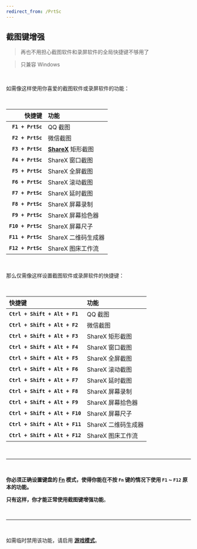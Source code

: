 ```yaml
---
redirect_from: /PrtSc
---
```


## 截图键增强

> 再也不用担心截图软件和录屏软件的全局快捷键不够用了

> 只兼容 Windows

<br>

如需像这样使用你喜爱的截图软件或录屏软件的功能：

<br>

|            快捷键 | 功能                                         |
| ----------------: | :------------------------------------------- |
|  **`F1 + PrtSc`** | QQ 截图                                      |
|  **`F2 + PrtSc`** | 微信截图                                     |
|  **`F3 + PrtSc`** | [**ShareX**](https://getsharex.com) 矩形截图 |
|  **`F4 + PrtSc`** | ShareX 窗口截图                              |
|  **`F5 + PrtSc`** | ShareX 全屏截图                              |
|  **`F6 + PrtSc`** | ShareX 滚动截图                              |
|  **`F7 + PrtSc`** | ShareX 延时截图                              |
|  **`F8 + PrtSc`** | ShareX 屏幕录制                              |
|  **`F9 + PrtSc`** | ShareX 屏幕拾色器                            |
| **`F10 + PrtSc`** | ShareX 屏幕尺子                              |
| **`F11 + PrtSc`** | ShareX 二维码生成器                          |
| **`F12 + PrtSc`** | ShareX 图床工作流                            |

<br>

那么仅需像这样设置截图软件或录屏软件的快捷键：

<br>

| 快捷键                         | 功能                |
| :----------------------------- | :------------------ |
| **`Ctrl + Shift + Alt + F1`**  | QQ 截图             |
| **`Ctrl + Shift + Alt + F2`**  | 微信截图            |
| **`Ctrl + Shift + Alt + F3`**  | ShareX 矩形截图     |
| **`Ctrl + Shift + Alt + F4`**  | ShareX 窗口截图     |
| **`Ctrl + Shift + Alt + F5`**  | ShareX 全屏截图     |
| **`Ctrl + Shift + Alt + F6`**  | ShareX 滚动截图     |
| **`Ctrl + Shift + Alt + F7`**  | ShareX 延时截图     |
| **`Ctrl + Shift + Alt + F8`**  | ShareX 屏幕录制     |
| **`Ctrl + Shift + Alt + F9`**  | ShareX 屏幕拾色器   |
| **`Ctrl + Shift + Alt + F10`** | ShareX 屏幕尺子     |
| **`Ctrl + Shift + Alt + F11`** | ShareX 二维码生成器 |
| **`Ctrl + Shift + Alt + F12`** | ShareX 图床工作流   |

<br>

---

<br>

**你必须正确设置键盘的 [Fn](https://www.baidu.com/s?wd=Fn键) 模式，使得你能在不按 `Fn` 键的情况下使用 `F1` ~ `F12` 原本的功能。**

**只有这样，你才能正常使用截图键增强功能**。

<br>

---

<br>

如需临时禁用该功能，请启用 [**游戏模式**](/game)。
